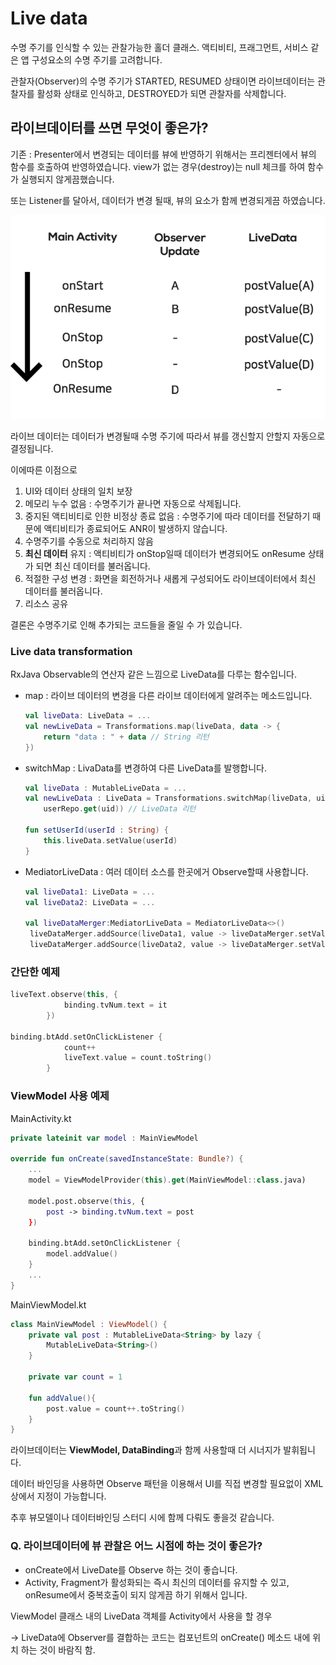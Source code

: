 # Live data

수명 주기를 인식할 수 있는 관찰가능한 홀더 클래스. 액티비티, 프래그먼트, 서비스 같은 앱 구성요소의 수명 주기를 고려합니다.

관찰자(Observer)의 수명 주기가 STARTED, RESUMED 상태이면 라이브데이터는 관찰자를 활성화 상태로 인식하고, DESTROYED가 되면 관찰자를 삭제합니다.

## 라이브데이터를 쓰면 무엇이 좋은가?

기존 : Presenter에서 변경되는 데이터를 뷰에 반영하기 위해서는 프리젠터에서 뷰의 함수를 호출하여 반영하였습니다. view가 없는 경우(destroy)는 null 체크를 하여 함수가 실행되지 않게끔했습니다.

또는 Listener를 달아서, 데이터가 변경 될때, 뷰의 요소가 함께 변경되게끔 하였습니다.

![docs/Untitled.png](docs/Untitled.png)

라이브 데이터는 데이터가 변경될때 수명 주기에 따라서 뷰를 갱신할지 안할지 자동으로 결정됩니다.

이에따른 이점으로

1. UI와 데이터 상태의 일치 보장
2. 메모리 누수 없음 : 수명주기가 끝나면 자동으로 삭제됩니다.
3. 중지된 액티비티로 인한 비정상 종료 없음 : 수명주기에 따라 데이터를 전달하기 때문에 액티비티가 종료되어도 ANR이 발생하지 않습니다.
4. 수명주기를 수동으로 처리하지 않음
5. **최신 데이터** 유지 : 액티비티가 onStop일때 데이터가 변경되어도 onResume 상태가 되면 최신 데이터를 불러옵니다.
6. 적절한 구성 변경 : 화면을 회전하거나 새롭게 구성되어도 라이브데이터에서 최신 데이터를 불러옵니다.
7. 리소스 공유

결론은 수명주기로 인해 추가되는 코드들을 줄일 수 가 있습니다.

### Live data transformation

RxJava Observable의 연산자 같은 느낌으로 LiveData를 다루는 함수입니다.

- map : 라이브 데이터의 변경을 다른 라이브 데이터에게 알려주는 메소드입니다.

    ```kotlin
    val liveData: LiveData = ...
    val newLiveData = Transformations.map(liveData, data -> {
        return "data : " + data // String 리턴
    })
    ```

- switchMap : LivaData를 변경하여 다른 LiveData를 발행합니다.

    ```kotlin
    val liveData : MutableLiveData = ...
    val newLiveData : LiveData = Transformations.switchMap(liveData, uid->
        userRepo.get(uid)) // LiveData 리턴

    fun setUserId(userId : String) {
        this.liveData.setValue(userId)
    }
    ```

- MediatorLiveData : 여러 데이터 소스를 한곳에거 Observe할때 사용합니다.

    ```kotlin
    val liveData1: LiveData = ...
    val liveData2: LiveData = ...

    val liveDataMerger:MediatorLiveData = MediatorLiveData<>()
     liveDataMerger.addSource(liveData1, value -> liveDataMerger.setValue(value))
     liveDataMerger.addSource(liveData2, value -> liveDataMerger.setValue(value))
    ```

### 간단한 예제

```kotlin
liveText.observe(this, {
            binding.tvNum.text = it
        })

binding.btAdd.setOnClickListener {
            count++
            liveText.value = count.toString()
        }
```

### ViewModel 사용 예제

MainActivity.kt

```kotlin
private lateinit var model : MainViewModel

override fun onCreate(savedInstanceState: Bundle?) {
    ...
    model = ViewModelProvider(this).get(MainViewModel::class.java)

    model.post.observe(this, {
        post -> binding.tvNum.text = post
    })

    binding.btAdd.setOnClickListener {
        model.addValue()
    }
    ...
}
```

MainViewModel.kt

```kotlin
class MainViewModel : ViewModel() {
    private val post : MutableLiveData<String> by lazy {
        MutableLiveData<String>()
    }

    private var count = 1

    fun addValue(){
        post.value = count++.toString()
    }
}
```

라이브데이터는 **ViewModel, DataBinding**과 함께 사용할때 더 시너지가 발휘됩니다.

데이터 바인딩을 사용하면 Observe 패턴을 이용해서 UI를 직접 변경할 필요없이 XML상에서 지정이 가능합니다.

추후 뷰모델이나 데이터바인딩 스터디 시에 함께 다뤄도 좋을것 같습니다.

### Q. 라이브데이터에 뷰 관찰은 어느 시점에 하는 것이 좋은가?

- onCreate에서 LiveDate를 Observe 하는 것이 좋습니다.
- Activity, Fragment가 활성화되는 즉시 최신의 데이터를 유지할 수 있고, onResume에서 중복호출이 되지 않게끔 하기 위해서 입니다.

ViewModel 클래스 내의 LiveData 객체를 Activity에서 사용을 할 경우

  → LiveData에 Observer를 결합하는 코드는 컴포넌트의 onCreate() 메소드 내에 위치 하는 것이 바람직 함.
